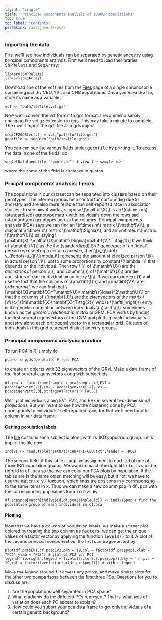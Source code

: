 ```yaml
---
layout: "single"
title: "Principal components analysis of 1000GP populations"
toc: true
toc_label: "Contents"
permalink: /assignments/pca/
---
```


### Importing the data

First we'll see how individuals can be separated by genetic ancestry using principal components analysis.  First we'll need to load the libraries <kbd>SNPRelate</kbd> and <kbd>SeqArray</kbd>:

```
library(SNPRelate)
library(SeqArray)
```

Download one of the vcf files from the [Files](https://wletsou.github.io/bioinformatics/files) page of a single chromosome containing just the CEU, YRI, and CHB populations.  Once you have the file, store its name as a variable:

```
vcf <- "path/to/file.vcf.gz"
```

Now we'll convert the vcf format to gds format.  I recommend simply changing the vcf.gz extension to gds.  This may take a minute to complete.  Then we'll import the gds file as a gds object.

```
seqVCF2GDS(vcf.fn = vcf,"path/to/file.gds")
genofile <- seqOpen("path/to/file.gds")
```

You can can see the various fields under <kbd>genofile</kbd> by printing it.  To access the data in one of the fields, do

```
seqGetData(genofile,"sample.id") # view the sample ids
```

where the name of the field is enclosed in quotes.

### Pricipal components analysis: theory

The populations in our dataset can be separated into clusters based on their genotypes.  The inferred groups help control for confoundng due to ancestry and are also more reliable than self-reported race in association studies.  To see how it works, suppose \\(\mathbf{X}\\) is an \\(n\times m\\) (standardized) genotype matrix with individuals down the rows and (standardized) genotypes across the columns.  Principal components analysis (PCA) says we can find an \\(n\times m\\) matrix \\(\mathbf{V}\\), a diagonal \\(n\times n\\) matrix \\(\mathbf{\Sigma}\\), and an \\(n\times n\\) matrix \\(\mathbf{U}\\) satisfying \\[\mathbf{X}=\mathbf{U}\mathbf{\Sigma}\mathbf{V}^T.\tag{1}\\] If we think of \\(\mathbf{V}\\) as the the (standardized) SNP genotypes of an "ideal" person represneting a certain ancestry, then \\[x_{j\cdot} v_{i\cdot}=u_{ji}\lambda_i\\] represents the amount of idealized person \\(i\\) in actual person \\(i\\), upt to some proportionality constant \\(\lambda_i\\) that depends on the individual.  Then row \\(i\\) of \\(\mathbf{U}\\) are the *ancestries* of person \\(i\\), and column \\(j\\) of \\(\mathbf{U}\\) are the ancestries of each individual on ancestry \\(j\\).  If we rearrange Eq. (1) and use the fact that the columns of \\(\mathbf{U}\\) and \\(\mathbf{V}\\) are *orthonormal*, we can find that \\[\mathbf{X}\mathbf{X}^T\mathbf{U}=\mathbf{\Sigma}^2\mathbf{U}\\] or that the columns of \\(\mathbf{U}\\) are the eigenvectors of the matrix \\[\frac{1}{m}\mathbf{X}\mathbf{X}^T\tag{2}\\] whose \\(\left(i,j\right)\\) entry is the genetic correlation between individuals \\(i\\) and \\(j\\), sometimes known as the *genomic relationship matrix* or GRM.  PCA works by finding the first several eigenvectors of the GRM and plotting each individual's ancestry along each orthogonal vector in a rectangular grid. Clusters of individuals in this grid represent distinct ancetry groups.

### Principal components analysis: practice

To run PCA in R, simply do

```
pca <- snpgds(genofile) # runs PCA
```

to create an objects with 32 eignevectors of the GRM.  Make a data frame of the first several eigenvectors along with subject ids:

```
df.pca <- data.frame(sample = pca$sample.id,EV1 = pca$eigenvect[,1],EV2 = pca$eigenvect[,3],EV1 = pca$eigenvect[,3],stringsAsFactors = FALSE)
```

We'll plot individuals along EV1, EV2, and EV3 in several two-dimensional projections.  But we'll want to see how the clustering done by PCA corresponds to individuals' self-reported race; for that we'll need another column in our data frame.

#### Getting population labels ####

The [file](https://raw.githubusercontent.com/wletsou/bioinformatics/master/docs/CHB%2BYRI%2BCEU.txt) contains each subject id along with its 1KG population group. Let's import the file now

```
indivs <- read.table("path/to/CHB+YRI+CEU.txt",header = TRUE)
```

The second field of this table is <kbd>pop</kbd>, an assignment to each <kbd>id</kbd> of one of three 1KG population groups.  We want to match the right id in <kbd>indivs</kbd> to the right id in <kbd>df.pca</kbd> so that we can color our PCA plots by population.  If the tables are in the same order, matching will be easy, but it not, we have to use the <kbd>match(x,y)</kbd> function, which finds the positions in <kbd>y</kbd> corresponding to the same items in <kbd>x</kbd>.  Thus we can make a new column <kbd>pop</kbd> in <kbd>df.pca</kbd> with the corresponding <kbd>pop</kbd> values from <kbd>indivs</kbd> by

```
df.pca$pop[match(indivs$id,df.pca$sample.id)] <- indivs$pop # find the population group of each individual in df.pca
```
#### Plotting ####

Now that we have a column of population labels, we make a scatter plot colored by treating the <kbd>pop</kbd> column as <kbd>factors</kbd>; we can get the unique values of a factor vector by applying the function <kbd>levels()</kbd> to it.  A plot of the second principal component vs. the first can be generated by 

```
plot(df.pca$EV1,df.pca$EV2,pch = 19,col = factor(df.pca$pop),xlab = "PC1",ylab = "PC2") # plot of PC2 vs. PC1
legend("topright",legend = levels(factor(df.pca$pop)),bty = "n",pch = 19,col = factor(levels(factor(df.pca$pop)))) # with a legend
```

Move the legend around if it covers any points, and make similar plots for the other two comparisons between the first three PCs.  Questions for you to discuss are:

1. Are the populations well separated in PCA space?
2. What gradients do the different PCs represent?  That is, what axis of variation does each PC appear to explain? 
3. How could you subset your pca data frame to get only individuals of a certain genetic background?
